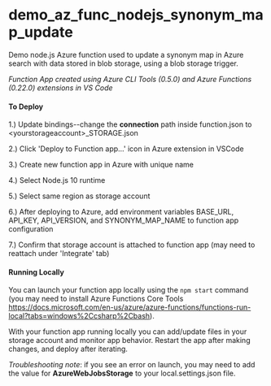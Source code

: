 # demo_az_func_nodejs_synonym_map_update
Demo node.js Azure function used to update a synonym map in Azure search with data stored in blob storage, using a blob storage trigger.

*Function App created using Azure CLI Tools (0.5.0) and Azure Functions (0.22.0) extensions in VS Code*


#### To Deploy


1.) Update bindings--change the **connection** path inside function.json to &lt;yourstorageaccount&gt;_STORAGE.json

2.) Click 'Deploy to Function app...' icon in Azure extension in VSCode

3.) Create new function app in Azure with unique name

4.) Select Node.js 10 runtime

5.) Select same region as storage account

6.) After deploying to Azure, add environment variables BASE_URL, API_KEY, API_VERSION, and SYNONYM_MAP_NAME to function app configuration

7.) Confirm that storage account is attached to function app (may need to reattach under 'Integrate' tab)


#### Running Locally

You can launch your function app locally using the `npm start` command (you may need to install Azure Functions Core Tools https://docs.microsoft.com/en-us/azure/azure-functions/functions-run-local?tabs=windows%2Ccsharp%2Cbash). 

With your function app running locally you can add/update files in your storage account and monitor app behavior. Restart the app after making changes, and deploy after iterating.

*Troubleshooting note*: if you see an error on launch, you may need to add the value for **AzureWebJobsStorage** to your local.settings.json file. 